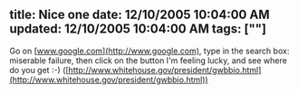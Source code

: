 title: Nice one
date: 12/10/2005 10:04:00 AM
updated: 12/10/2005 10:04:00 AM
tags: [""]
---
Go on [www.google.com](http://www.google.com), type in the search 
box: miserable failure, then click on the button I'm feeling lucky, and see 
where do you get :-) ([http://www.whitehouse.gov/president/gwbbio.html](http://www.whitehouse.gov/president/gwbbio.html))
